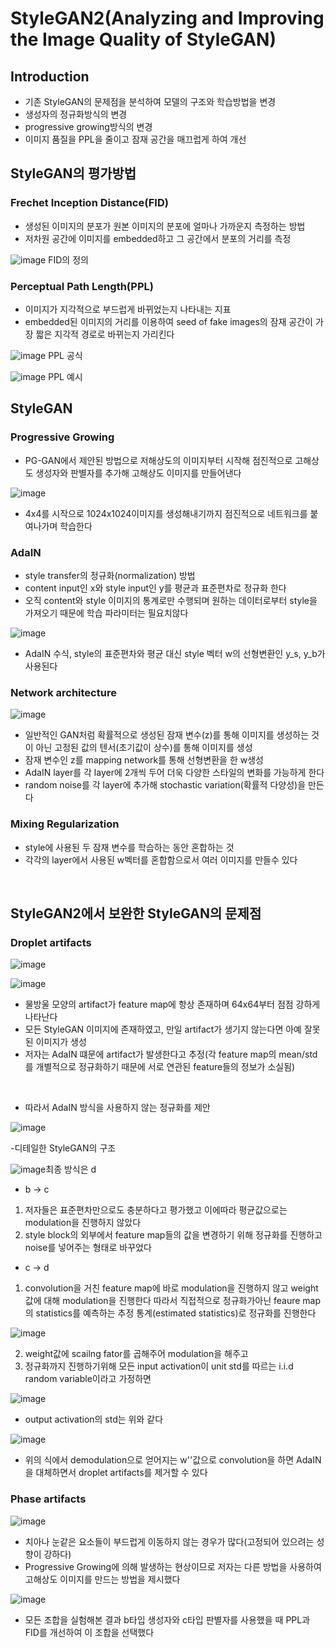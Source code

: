 # StyleGAN2(Analyzing and Improving the Image Quality of StyleGAN)

## Introduction

- 기존 StyleGAN의 문제점을 분석하여 모델의 구조와 학습방법을 변경
- 생성자의 정규화방식의 변경
- progressive growing방식의 변경
- 이미지 품질을 PPL을 줄이고 잠재 공간을 매끄럽게 하여 개선

## StyleGAN의 평가방법

### Frechet Inception Distance(FID)

- 생성된 이미지의 분포가 원본 이미지의 분포에 얼마나 가까운지 측정하는 방법
- 저차원 공간에 이미지를 embedded하고 그 공간에서 분포의 거리를 측정

![image](https://user-images.githubusercontent.com/77203609/156970731-e56ac14e-c782-41d8-9c98-3fbd21c25ddd.png)
 FID의 정의 

### Perceptual Path Length(PPL)

- 이미지가 지각적으로 부드럽게 바뀌었는지 나타내는 지표
- embedded된 이미지의 거리를 이용하여 seed of fake images의 잠재 공간이 가장 짧은 지각적 경로로 바뀌는지 가리킨다

![image](https://user-images.githubusercontent.com/77203609/156971494-7c6ce20a-8959-4571-965c-da0a536b5956.png)
PPL 공식

![image](https://user-images.githubusercontent.com/77203609/156971865-e2e62a92-6d07-435e-bc9f-c1de55e2bfb6.png)
PPL 예시

## StyleGAN

### Progressive Growing

- PG-GAN에서 제안된 방법으로 저해상도의 이미지부터 시작해 점진적으로 고해상도 생성자와 판별자를 추가해 고해상도 이미지를 만들어낸다

![image](https://user-images.githubusercontent.com/77203609/156973235-b9c80451-1642-45f3-a1e7-d525aacc92e7.png)

- 4x4를 시작으로 1024x1024이미지를 생성해내기까지 점진적으로 네트워크를 붙여나가며 학습한다

### AdaIN 

- style transfer의 정규화(normalization) 방법
- content input인 x와 style input인 y를 평균과 표준편차로 정규화 한다
- 오직 content와 style 이미지의 통계로만 수행되며 원하는 데이터로부터 style을 가져오기 때문에 학습 파라미터는 필요치않다

![image](https://user-images.githubusercontent.com/77203609/156984062-5e0fdf3e-9fed-4776-bc3a-9d4d00161e86.png)

- AdaIN 수식, style의 표준편차와 평균 대신 style 벡터 w의 선형변환인 y_s, y_b가 사용된다

### Network architecture

![image](https://user-images.githubusercontent.com/77203609/156984578-f1ebed7c-0388-488f-bee6-4669c510e0c0.png)

- 일반적인 GAN처럼 확률적으로 생성된 잠재 변수(z)를 통해 이미지를 생성하는 것이 아닌 고정된 값의 텐서(초기값이 상수)를 통해 이미지를 생성
- 잠재 변수인 z를 mapping network를 통해 선형변환을 한 w생성
- AdaIN layer를 각 layer에 2개씩 두어 더욱 다양한 스타일의 변화를 가능하게 한다
- random noise를 각 layer에 추가해 stochastic variation(확률적 다양성)을 만든다

### Mixing Regularization

- style에 사용된 두 잠재 변수를 학습하는 동안 혼합하는 것 
- 각각의 layer에서 사용된 w벡터를 혼합함으로서 여러 이미지를 만들수 있다

<br>

## StyleGAN2에서 보완한 StyleGAN의 문제점

### Droplet artifacts

![image](https://user-images.githubusercontent.com/77203609/156996095-eb515a19-b37f-4146-ba4c-271b1470c188.png)

![image](https://user-images.githubusercontent.com/77203609/156996125-33ce907d-74fa-4a48-aa1d-a4202b43bbda.png)

- 물방울 모양의 artifact가 feature map에 항상 존재하며 64x64부터 점점 강하게 나타난다 
- 모든 StyleGAN 이미지에 존재하였고, 만일 artifact가 생기지 않는다면 아예 잘못된 이미지가 생성
- 저자는 AdaIN 떄문에 artifact가 발생한다고 추정(각 feature map의 mean/std를 개별적으로 정규화하기 때문에 서로 연관된 feature들의 정보가 소실됨)
<br>

- 따라서 AdaIN 방식을 사용하지 않는 정규화를 제안

![image](https://user-images.githubusercontent.com/77203609/156997920-3bddf324-938d-4aeb-8b22-c3d87c630cec.png)

-디테일한 StyleGAN의 구조

![image](https://user-images.githubusercontent.com/77203609/156997953-b99e7d86-eaf0-4e59-8246-1b1162ba0f4a.png)최종 방식은 d

- b -> c
1. 저자들은 표준편차만으로도 충분하다고 평가했고 이에따라 평균값으로는 modulation을 진행하지 않았다
2. style block의 외부에서 feature map들의 값을 변경하기 위해 정규화를 진행하고 noise를 넣어주는 형태로 바꾸었다
- c -> d
1. convolution을 거친 feature map에 바로 modulation을 진행하지 않고 weight값에 대해 modulation을 진행한다
   따라서 직접적으로 정규화가아닌 feaure map의 statistics를 예측하는 추정 통계(estimated statistics)로 정규화를 진행한다

![image](https://user-images.githubusercontent.com/77203609/157001654-5afa276c-04c1-4a31-b2c6-2d14a64754bb.png)

2. weight값에 scailng fator를 곱해주어 modulation을 해주고 
3. 정규화까지 진행하기위해 모든 input activation이 unit std를 따르는 i.i.d random variable이라고 가정하면 

![image](https://user-images.githubusercontent.com/77203609/157001920-4c0b992a-1ce1-41b0-9bc4-1d8947c3720d.png)

- output activation의 std는 위와 같다

![image](https://user-images.githubusercontent.com/77203609/157002815-830448c0-c304-4ff6-917d-830c2814ddb3.png)

- 위의 식에서 demodulation으로 얻어지는 w''값으로 convolution을 하면 AdaIN을 대체하면서 droplet artifacts를 제거할 수 있다
 
### Phase artifacts  

![image](https://user-images.githubusercontent.com/77203609/157003883-619a1290-1637-425b-9bc0-78f5f962f9fc.png)

- 치아나 눈같은 요소들이 부드럽게 이동하지 않는 경우가 많다(고정되어 있으려는 성향이 강하다)
- Progressive Growing에 의해 발생하는 현상이므로 저자는 다른 방법을 사용하여 고해상도 이미지를 만드는 방법을 제시했다

![image](https://user-images.githubusercontent.com/77203609/157004795-66ec22e3-a76d-4ca6-b706-ee3e3a9e63e9.png)

- 모든 조합을 실험해본 결과 b타입 생성자와 c타입 판별자를 사용했을 때 PPL과 FID를 개선하여 이 조합을 선택했다 

